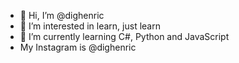- 👋 Hi, I’m @dighenric
- 👀 I’m interested in learn, just learn
- 🌱 I’m currently learning C#, Python and JavaScript
- My Instagram is @dighenric

<!---
dighenric/dighenric is a ✨ special ✨ repository because its `README.md` (this file) appears on your GitHub profile.
You can click the Preview link to take a look at your changes.
--->
